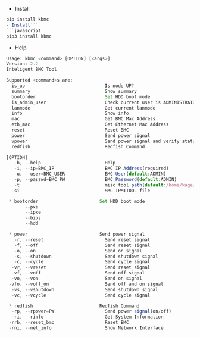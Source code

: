 - Install
```javascript
pip install kbmc
- Install```
```javascript
pip3 install kbmc
```

- Help
```javascript
Usage: kbmc <command> [OPTION] [<args>]
Version: 2.2
Inteligent BMC Tool

Supported <command>s are:
  is_up                              Is node UP?
  summary                            Show summary
  bootorder                          Set HDD boot mode
  is_admin_user                      Check current user is ADMINISTRATOR user
  lanmode                            Get current lanmode
  info                               Show info
  mac                                Get BMC Mac Address
  eth_mac                            Get Ethernet Mac Address
  reset                              Reset BMC
  power                              Send power signal
  vpower                             Send power signal and verify status
  redfish                            Redfish Command

[OPTION]
   -h, --help                        Help
   -i, --ip=BMC_IP                   BMC IP Address(required)
   -u, --user=BMC_USER               BMC User(default:ADMIN)
   -p, --passwd=BMC_PW               BMC Password(default:ADMIN)
   -t                                misc tool path(default:/home/kage/.local/lib/python3.6/site-packages/kmisc)
  -si                                SMC IPMITOOL file

 * bootorder                       Set HDD boot mode
       --pxe                         
       --ipxe                        
       --bios                        
       --hdd                         

 * power                           Send power signal
   -r, --reset                       Send reset signal
   -f, --off                         Send reset signal
   -o, --on                          Send on signal
   -s, --shutdown                    Send shutdown signal
   -c, --cycle                       Send cycle signal
  -vr, --vreset                      Send reset signal
  -vf, --voff                        Send off signal
  -vo, --von                         Send on signal
 -vfo, --voff_on                     Send off and on signal
  -vs, --vshutdown                   Send shutdown signal
  -vc, --vcycle                      Send cycle signal

 * redfish                         Redfish Command
  -rp, --rpower=PW                   Send power signal(on/off)
  -ri, --rinfo                       Get System Information
 -rrb, --reset_bmc                   Reset BMC
 -rni, --net_info                    Show Network Interface
```
